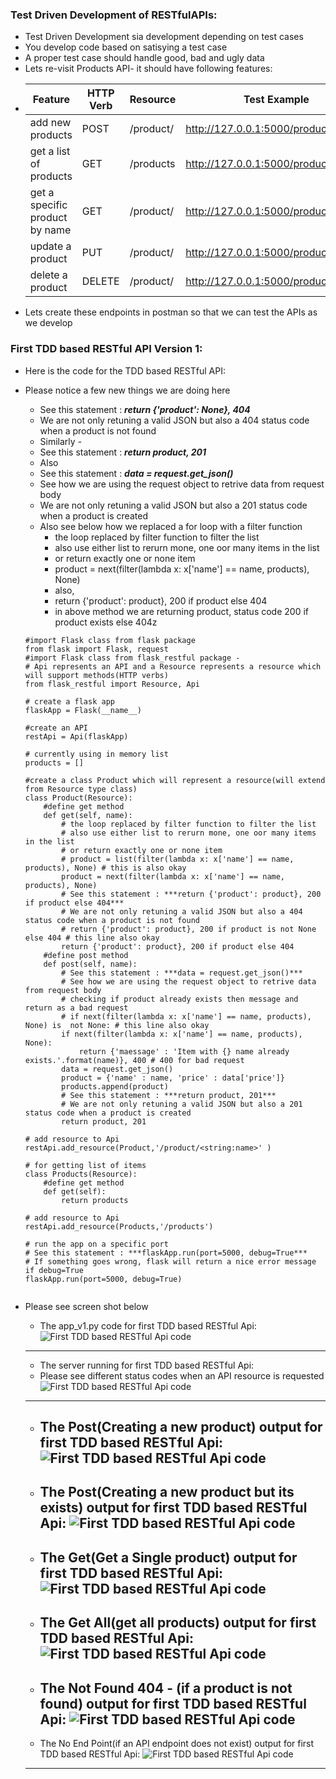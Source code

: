 ### Test Driven Development of RESTfulAPIs:
  * Test Driven Development sia development depending on test cases
  * You develop code based on satisying a test case
  * A proper test case should handle good, bad and ugly data
  * Lets re-visit Products API- it should have following features:
  * Feature | HTTP Verb | Resource | Test Example 
    ------------ | ------------- | ------------- | -------------
    add new products | POST | /product/<productname>  | http://127.0.0.1:5000/product/HP360
    get a list of products | GET | /products | http://127.0.0.1:5000/products
    get a specific product by name | GET | /product/<productname> | http://127.0.0.1:5000/product/HP360
    update a product | PUT | /product/<productname> | http://127.0.0.1:5000/product/HP360
    delete a product | DELETE | /product/<productname> | http://127.0.0.1:5000/product/HP360
  * Lets create these endpoints in postman so that we can test the APIs as we develop

### First TDD based RESTful API Version 1:
  * Here is the code for the TDD based RESTful API:
  * Please notice a few new things we are doing here
    * See this statement : ***return {'product': None}, 404***
    * We are not only retuning a valid JSON but also a 404 status code when a product is not found
    * Similarly -
    * See this statement : ***return product, 201***  
    * Also
    * See this statement : ***data = request.get_json()***  
    * See how we are using the request object to retrive data from request body
    * We are not only retuning a valid JSON but also a 201 status code when a product is created
    * Also see below how we replaced a for loop with a filter function
      * the loop replaced by filter function to filter the list
      * also use either list to rerurn mone, one oor many items in the list
      * or return exactly one or none item
      * product = next(filter(lambda x: x['name'] == name, products), None)
      * also,
      * return {'product': product}, 200 if product else 404
      * in above method we are returning product, status code 200 if product exists else 404z
    
    ```
    #import Flask class from flask package
    from flask import Flask, request
    #import Flask class from flask_restful package - 
    # Api represents an API and a Resource represents a resource which will support methods(HTTP verbs)
    from flask_restful import Resource, Api

    # create a flask app
    flaskApp = Flask(__name__)

    #create an API 
    restApi = Api(flaskApp)

    # currently using in memory list
    products = []

    #create a class Product which will represent a resource(will extend from Resource type class)
    class Product(Resource):
        #define get method
        def get(self, name):
            # the loop replaced by filter function to filter the list
            # also use either list to rerurn mone, one oor many items in the list
            # or return exactly one or none item
            # product = list(filter(lambda x: x['name'] == name, products), None) # this is also okay
            product = next(filter(lambda x: x['name'] == name, products), None)
            # See this statement : ***return {'product': product}, 200 if product else 404***
            # We are not only retuning a valid JSON but also a 404 status code when a product is not found
            # return {'product': product}, 200 if product is not None else 404 # this line also okay
            return {'product': product}, 200 if product else 404
        #define post method
        def post(self, name):
            # See this statement : ***data = request.get_json()***  
            # See how we are using the request object to retrive data from request body
            # checking if product already exists then message and return as a bad request
            # if next(filter(lambda x: x['name'] == name, products), None) is  not None: # this line also okay
            if next(filter(lambda x: x['name'] == name, products), None):
                return {'maessage' : 'Item with {} name already exists.'.format(name)}, 400 # 400 for bad request
            data = request.get_json()
            product = {'name' : name, 'price' : data['price']}
            products.append(product)
            # See this statement : ***return product, 201***  
            # We are not only retuning a valid JSON but also a 201 status code when a product is created
            return product, 201

    # add resource to Api
    restApi.add_resource(Product,'/product/<string:name>' )

    # for getting list of items
    class Products(Resource):
        #define get method
        def get(self):
            return products

    # add resource to Api
    restApi.add_resource(Products,'/products')
    
    # run the app on a specific port
    # See this statement : ***flaskApp.run(port=5000, debug=True***  
    # If something goes wrong, flask will return a nice error message if debug=True
    flaskApp.run(port=5000, debug=True)


    ```
  * Please see screen shot below
    * The app_v1.py code for first TDD based RESTful Api:
    ![First TDD based RESTful Api code](../images/002-03-FirstTTDBasedRestfulAPI-ServerCode.png)
    ---------------------------------------------------------------------------------
    
    * The server running for first TDD based RESTful Api:
    * Please see different status codes when an API resource is requested
    ![First TDD based RESTful Api code](../images/002-03-FirstTTDBasedRestfulAPI-ServerRunning.png)
    ---------------------------------------------------------------------------------
    
    * The Post(Creating a new product) output for first TDD based RESTful Api:
    ![First TDD based RESTful Api code](../images/002-03-FirstTTDBasedRestfulAPI-ServerOuput-Post.png)
       ---------------------------------------------------------------------------------
    
    * The Post(Creating a new product but its exists) output for first TDD based RESTful Api:
    ![First TDD based RESTful Api code](../images/002-03-FirstTTDBasedRestfulAPI-ServerOuput-AlreadyExists.png)
       ---------------------------------------------------------------------------------
    
    * The Get(Get a Single product) output for first TDD based RESTful Api:
    ![First TDD based RESTful Api code](../images/002-03-FirstTTDBasedRestfulAPI-ServerOuput-Get.png)
       ---------------------------------------------------------------------------------
    
    * The Get All(get all  products) output for first TDD based RESTful Api:
    ![First TDD based RESTful Api code](../images/002-03-FirstTTDBasedRestfulAPI-ServerOuput-GetAll.png)
       ---------------------------------------------------------------------------------
    
    * The Not Found 404 - (if a product is not found) output for first TDD based RESTful Api:
    ![First TDD based RESTful Api code](../images/002-03-FirstTTDBasedRestfulAPI-ServerOuput-NotFound.png)
       ---------------------------------------------------------------------------------
    
    * The No End Point(if an API endpoint does not exist) output for first TDD based RESTful Api:
    ![First TDD based RESTful Api code](../images/002-03-FirstTTDBasedRestfulAPI-ServerOuput-NoEndPoint.png)
    ---------------------------------------------------------------------------------
    
    